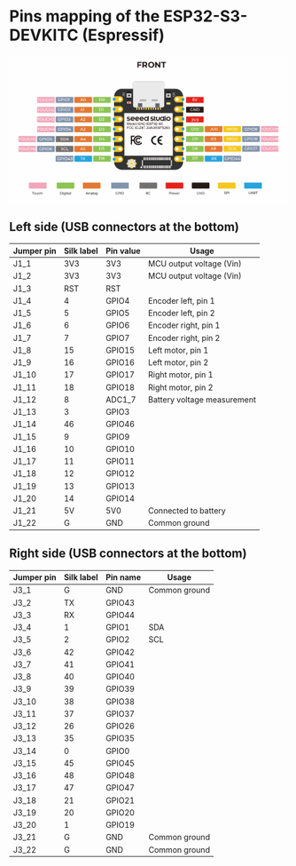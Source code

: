 # Pins mapping of the ESP32-S3-DEVKITC (Espressif)

![](../datasheets/images/esp32-s3-pinout.png)

## Left side (USB connectors at the bottom)

| Jumper pin | Silk label | Pin value | Usage                       |
| ---------- | ---------- | --------- | --------------------------- |
| J1_1       | 3V3        | 3V3       | MCU output voltage (Vin)    |
| J1_2       | 3V3        | 3V3       | MCU output voltage (Vin)    |
| J1_3       | RST        | RST       |                             |
| J1_4       | 4          | GPIO4     | Encoder left, pin 1         |
| J1_5       | 5          | GPIO5     | Encoder left, pin 2         |
| J1_6       | 6          | GPIO6     | Encoder right, pin 1        |
| J1_7       | 7          | GPIO7     | Encoder right, pin 2        |
| J1_8       | 15         | GPIO15    | Left motor, pin 1           |
| J1_9       | 16         | GPIO16    | Left motor, pin 2           |
| J1_10      | 17         | GPIO17    | Right motor, pin 1          |
| J1_11      | 18         | GPIO18    | Right motor, pin 2          |
| J1_12      | 8          | ADC1_7    | Battery voltage measurement |
| J1_13      | 3          | GPIO3     |                             |
| J1_14      | 46         | GPIO46    |                             |
| J1_15      | 9          | GPIO9     |                             |
| J1_16      | 10         | GPIO10    |                             |
| J1_17      | 11         | GPIO11    |                             |
| J1_18      | 12         | GPIO12    |                             |
| J1_19      | 13         | GPIO13    |                             |
| J1_20      | 14         | GPIO14    |                             |
| J1_21      | 5V         | 5V0       | Connected to battery        |
| J1_22      | G          | GND       | Common ground               |

## Right side (USB connectors at the bottom)

| Jumper pin | Silk label | Pin name | Usage         |
| ---------- | ---------- | -------- | ------------- |
| J3_1       | G          | GND      | Common ground |
| J3_2       | TX         | GPIO43   |               |
| J3_3       | RX         | GPIO44   |               |
| J3_4       | 1          | GPIO1    | SDA           |
| J3_5       | 2          | GPIO2    | SCL           |
| J3_6       | 42         | GPIO42   |               |
| J3_7       | 41         | GPIO41   |               |
| J3_8       | 40         | GPIO40   |               |
| J3_9       | 39         | GPIO39   |               |
| J3_10      | 38         | GPIO38   |               |
| J3_11      | 37         | GPIO37   |               |
| J3_12      | 26         | GPIO26   |               |
| J3_13      | 35         | GPIO35   |               |
| J3_14      | 0          | GPIO0    |               |
| J3_15      | 45         | GPIO45   |               |
| J3_16      | 48         | GPIO48   |               |
| J3_17      | 47         | GPIO47   |               |
| J3_18      | 21         | GPIO21   |               |
| J3_19      | 20         | GPIO20   |               |
| J3_20      | 1          | GPIO19   |               |
| J3_21      | G          | GND      | Common ground |
| J3_22      | G          | GND      | Common ground |
